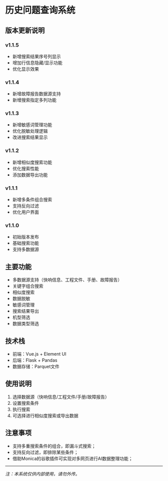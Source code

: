 # 历史问题查询系统

## 版本更新说明

### v1.1.5
- 新增搜索结果序号列显示
- 增加行信息隐藏/显示功能
- 优化显示效果

### v1.1.4
- 新增故障报告数据源支持
- 新增搜索指定多列功能

### v1.1.3
- 新增敏感词管理功能
- 优化脱敏处理逻辑
- 改进搜索结果显示

### v1.1.2
- 新增相似度搜索功能
- 优化搜索性能
- 添加数据导出功能

### v1.1.1
- 新增多条件组合搜索
- 支持反向过滤
- 优化用户界面

### v1.1.0
- 初始版本发布
- 基础搜索功能
- 支持多数据源

## 主要功能
- 多数据源支持（快响信息、工程文件、手册、故障报告）
- 关键字组合搜索
- 相似度搜索
- 数据脱敏
- 敏感词管理
- 搜索结果导出
- 机型筛选
- 数据类型筛选

## 技术栈
- 前端：Vue.js + Element UI
- 后端：Flask + Pandas
- 数据存储：Parquet文件

## 使用说明
1. 选择数据源（快响信息/工程文件/手册/故障报告）
2. 设置搜索条件
3. 执行搜索
4. 可选择进行相似度搜索或导出数据

## 注意事项
- 支持多重搜索条件的组合，即漏斗式搜索；
- 支持反向过滤，即排除某些条件；
- 借助Monica的谷歌插件可实现对多网页进行AI数据整理功能；
---

*注：本系统仅供内部使用，请勿外传。*
